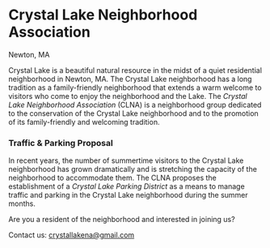 
# Crystal Lake Neighborhood Association
Newton, MA

Crystal Lake is a beautiful natural resource in the midst of a quiet residential neighborhood in Newton, MA. The Crystal Lake neighborhood has a long tradition as a family-friendly neighborhood that extends a warm welcome to visitors who come to enjoy the neighborhood and the Lake. The *Crystal Lake Neighborhood Association* (CLNA) is a neighborhood group dedicated to the conservation of the Crystal Lake neighborhood and to the promotion of its family-friendly and welcoming tradition. 

### Traffic & Parking Proposal

In recent years, the number of summertime visitors to the Crystal Lake neighborhood has grown dramatically and is stretching the capacity of the neighborhood to accommodate them. The CLNA proposes the establishment of a *Crystal Lake Parking District* as a means to manage traffic and parking in the Crystal Lake neighborhood during the summer months.

Are you a resident of the neighborhood and interested in joining us? 

Contact us: crystallakena@gmail.com
